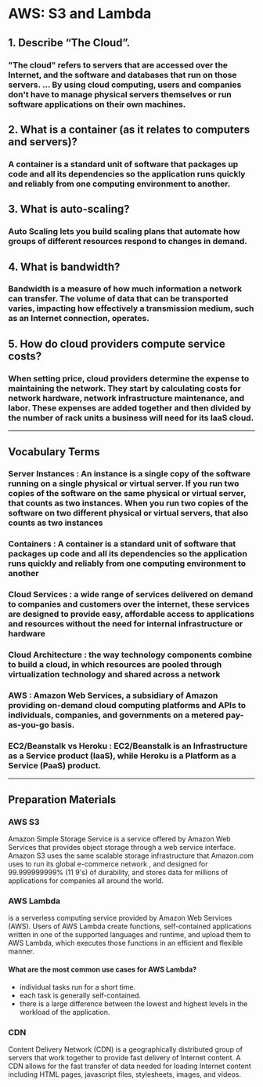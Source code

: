 # AWS: S3 and Lambda

## 1. Describe “The Cloud”.

### "The cloud" refers to servers that are accessed over the Internet, and the software and databases that run on those servers. ... By using cloud computing, users and companies don't have to manage physical servers themselves or run software applications on their own machines.

## 2. What is a container (as it relates to computers and servers)?

### A container is a standard unit of software that packages up code and all its dependencies so the application runs quickly and reliably from one computing environment to another.

## 3. What is auto-scaling?

### Auto Scaling lets you build scaling plans that automate how groups of different resources respond to changes in demand.

## 4. What is bandwidth?

### Bandwidth is a measure of how much information a network can transfer. The volume of data that can be transported varies, impacting how effectively a transmission medium, such as an Internet connection, operates.

## 5. How do cloud providers compute service costs?

### When setting price, cloud providers determine the expense to maintaining the network. They start by calculating costs for network hardware, network infrastructure maintenance, and labor. These expenses are added together and then divided by the number of rack units a business will need for its IaaS cloud.

****

## Vocabulary Terms

### Server Instances : An instance is a single copy of the software running on a single physical or virtual server. If you run two copies of the software on the same physical or virtual server, that counts as two instances. When you run two copies of the software on two different physical or virtual servers, that also counts as two instances

### Containers : A container is a standard unit of software that packages up code and all its dependencies so the application runs quickly and reliably from one computing environment to another

### Cloud Services : a wide range of services delivered on demand to companies and customers over the internet, these services are designed to provide easy, affordable access to applications and resources without the need for internal infrastructure or hardware

### Cloud Architecture : the way technology components combine to build a cloud, in which resources are pooled through virtualization technology and shared across a network

### AWS : Amazon Web Services, a subsidiary of Amazon providing on-demand cloud computing platforms and APIs to individuals, companies, and governments on a metered pay-as-you-go basis.

### EC2/Beanstalk vs Heroku : EC2/Beanstalk is an Infrastructure as a Service product (IaaS), while Heroku is a Platform as a Service (PaaS) product.

***

## Preparation Materials

### AWS S3

Amazon Simple Storage Service is a service offered by Amazon Web Services that provides object storage through a web service interface. Amazon S3 uses the same scalable storage infrastructure that Amazon.com uses to run its global e-commerce network , and designed for 99.999999999% (11 9's) of durability, and stores data for millions of applications for companies all around the world. 

### AWS Lambda 

 is a serverless computing service provided by Amazon Web Services (AWS). Users of AWS Lambda create functions, self-contained applications written in one of the supported languages and runtime, and upload them to AWS Lambda, which executes those functions in an efficient and flexible manner.

#### What are the most common use cases for AWS Lambda? 

* individual tasks run for a short time.
* each task is generally self-contained.
* there is a large difference between the lowest and highest levels in the workload of the application.

### CDN

Content Delivery Network (CDN) is a geographically distributed group of servers that work together to provide fast delivery of Internet content. A CDN allows for the fast transfer of data needed for loading Internet content including HTML pages, javascript files, stylesheets, images, and videos.

